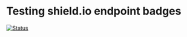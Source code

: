 # Testing shield.io endpoint badges

[![Status](https://img.shields.io/badge/endpoint.svg?url=https://github.com/zerothi/shields-test/my-logo)](www.google.com)
